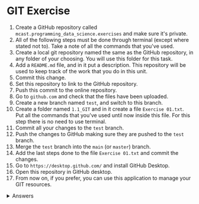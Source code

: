 # GIT Exercise

1. Create a GitHub repository called `mcast.programming_data_science.exercises` and make sure it's private.
2. All of the following steps must be done through terminal (except where stated not to). Take a note of all the commands that you've used.
3. Create a local git repository named the same as the GitHub repository, in any folder of your choosing. You will use this folder for this task.
4. Add a `README.md` file, and in it put a description. This repository will be used to keep track of the work that you do in this unit.
5. Commit this change.
6. Set this repository to link to the GitHub repository.
7. Push this commit to the online repository.
8. Go to `github.com` and check that the files have been uploaded.
9. Create a new branch named `test`, and switch to this branch.
10. Create a folder named `1.1_GIT` and in it create a file `Exercise 01.txt`. Put all the commands that you've used until now inside this file. For this step there is no need to use terminal.
11. Commit all your changes to the `test` branch.
12. Push the changes to GitHub making sure they are pushed to the `test` branch.
13. Merge the `test` branch into the `main` (or `master`) branch.
14. Add the last steps done to the file `Exercise 01.txt` and commit the changes.
15. Go to `https://desktop.github.com/` and install GitHub Desktop.
16. Open this repository in GitHub desktop.
17. From now on, if you prefer, you can use this application to manage your GIT resources.

<details>
    <summary>Answers</summary>
    <code style="display:flex; flex-direction:column; line-height:2rem;">
        <span>cd c:\git-training</span>
        <span>mkdir mcast.programming_data_science.exercises</span>
        <span>cd mcast.programming_data_science.exercises</span>
        <span>git init</span>
        <span>echo This will keep track of all the work done in this unit > README.md</span>
        <span>git add .</span>
        <span>git commit -m "README.md commit"</span>
        <span>git remote add origin https://github.com/algatt/mcast.programming_data_science.exercises.git</span>
        <span>git push -u origin master</span>
        <span>git branch test</span>
        <span>git checkout test</span>
        <span>mkdir 1.1_GIT</span>
        <span>cd 1.1_GIT</span>
        <span>Not in Terminal: Create Exercise 1.txt and paste all statements until now</span>
        <span>git add .</span>
        <span>git commit -m "Added Exercise 1"</span>
        <span>git push -u origin test</span>
        <span>git checkout master</span>
        <span>git merge test</span>
        <span>git add .</span>
        <span>git commit -m "Finished Exercise 1"</span>
        <span>git push</span>
    </span>
</details>
